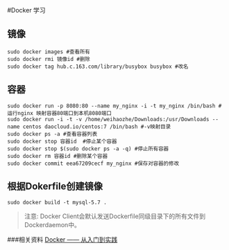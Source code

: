 #Docker 学习

**镜像**
---

```
sudo docker images #查看所有
sudo docker rmi 镜像id #删除
sudo docker tag hub.c.163.com/library/busybox busybox #改名
```

**容器**
---

```
sudo docker run -p 8080:80 --name my_nginx -i -t my_nginx /bin/bash #运行nginx 映射容器80端口到本机8080端口
sudo docker run -i -t -v /home/weihaozhe/Downloads:/usr/Downloads --name centos daocloud.io/centos:7 /bin/bash #-v映射目录
sudo docker ps -a #查看容器列表
sudo docker stop 容器id  #停止某个容器
sudo docker stop $(sudo docker ps -a -q) #停止所有容器
sudo docker rm 容器id #删除某个容器
sudo docker commit eea67209cecf my_nginx #保存对容器的修改
```

**根据Dokerfile创建镜像** 
---
`sudo docker build -t mysql-5.7 .`
>  注意: Docker Client会默认发送Dockerfile同级目录下的所有文件到Dockerdaemon中。

###相关资料
[Docker —— 从入门到实践](https://www.gitbook.com/book/yeasy/docker_practice)